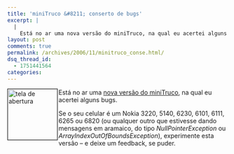 ```yaml
---
title: 'miniTruco &#8211; conserto de bugs'
excerpt: |
  |
    Está no ar uma nova versão do miniTruco, na qual eu acertei alguns bugs. Se o seu celular é um Nokia 3220, 5140, 6230, 6101, 6111, 6265 ou 6820 (ou qualquer outro que estivesse dando mensagens em aramaico, do tipo...
layout: post
comments: true
permalink: /archives/2006/11/minitruco_conse.html/
dsq_thread_id:
  - 1751441564
categories:
---
```

<img title="tela de abertura" src="//chester.me/archives/img/minitruco_titulo.png" width="113" height="116" align="left" border="1" style="margin-right:2px" />Está no ar uma [nova versão do miniTruco][1], na qual eu acertei alguns bugs.

Se o seu celular é um Nokia 3220, 5140, 6230, 6101, 6111, 6265 ou 6820 (ou qualquer outro que estivesse dando mensagens em aramaico, do tipo *NullPointerException* ou *ArrayIndexOutOfBoundsException*), experimente esta versão &#8211; e deixe um feedback, se puder.

 [1]: //chester.me/archives/2006/01/mt.html
